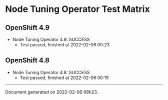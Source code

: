 
Node Tuning Operator Test Matrix
================================

OpenShift 4.9
-------------



* Node Tuning Operator 4.9: SUCCESS
  - Test passed, finished at 2022-02-06 00:23

OpenShift 4.8
-------------



* Node Tuning Operator 4.8: SUCCESS
  - Test passed, finished at 2022-02-06 00:19

---
Document generated on 2022-02-06 08h23.
